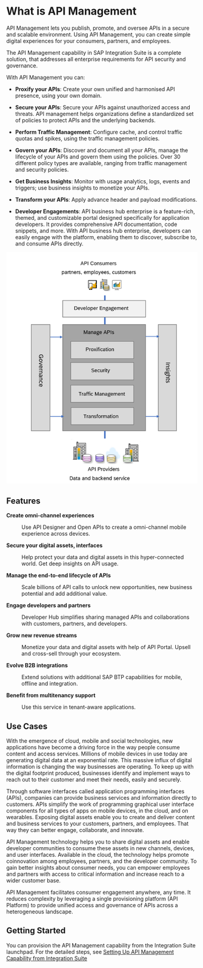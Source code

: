 <!-- loio0aef7634df25497896abf18faac8a1ce -->

# What is API Management

API Management lets you publish, promote, and oversee APIs in a secure and scalable environment. Using API Management, you can create simple digital experiences for your consumers, partners, and employees.

The API Management capability in SAP Integration Suite is a complete solution, that addresses all enterprise requirements for API security and governance.

With API Management you can:

-   **Proxify your APIs**: Create your own unified and harmonised API presence, using your own domain.

-   **Secure your APIs**: Secure your APIs against unauthorized access and threats. API management helps organizations define a standardized set of policies to protect APIs and the underlying backends.

-   **Perform Traffic Management**: Configure cache, and control traffic quotas and spikes, using the traffic management policies.

-   **Govern your APIs**: Discover and document all your APIs, manage the lifecycle of your APIs and govern them using the policies. Over 30 different policy types are available, ranging from traffic management and security policies.

-   **Get Business Insights**: Monitor with usage analytics, logs, events and triggers; use business insights to monetize your APIs.

-   **Transform your APIs**: Apply advance header and payload modifications.

-   **Developer Engagements**: API business hub enterprise is a feature-rich, themed, and customizable portal designed specifically for application developers. It provides comprehensive API documentation, code snippets, and more. With API business hub enterprise, developers can easily engage with the platform, enabling them to discover, subscribe to, and consume APIs directly.


![](images/WhatsAPIMBlock_e136868.png)



<a name="loio0aef7634df25497896abf18faac8a1ce__section_hvq_1p3_nzb"/>

## Features


<dl>
<dt><b>

Create omni-channel experiences

</b></dt>
<dd>

Use API Designer and Open APIs to create a omni-channel mobile experience across devices.



</dd><dt><b>

Secure your digital assets, interfaces

</b></dt>
<dd>

Help protect your data and digital assets in this hyper-connected world. Get deep insights on API usage.



</dd><dt><b>

Manage the end-to-end lifecycle of APIs

</b></dt>
<dd>

Scale billions of API calls to unlock new opportunities, new business potential and add additional value.



</dd><dt><b>

Engage developers and partners

</b></dt>
<dd>

Developer Hub simplifies sharing managed APIs and collaborations with customers, partners, and developers.



</dd><dt><b>

Grow new revenue streams

</b></dt>
<dd>

Monetize your data and digital assets with help of API Portal. Upsell and cross-sell through your ecosystem.



</dd><dt><b>

Evolve B2B integrations

</b></dt>
<dd>

Extend solutions with additional SAP BTP capabilities for mobile, offline and integration.



</dd><dt><b>

Benefit from multitenancy support 

</b></dt>
<dd>

Use this service in tenant-aware applications.



</dd>
</dl>



<a name="loio0aef7634df25497896abf18faac8a1ce__section_e1d_gxt_jgb"/>

## Use Cases

With the emergence of cloud, mobile and social technologies, new applications have become a driving force in the way people consume content and access services. Millions of mobile devices in use today are generating digital data at an exponential rate. This massive influx of digital information is changing the way businesses are operating. To keep up with the digital footprint produced, businesses identify and implement ways to reach out to their customer and meet their needs, easily and securely.

Through software interfaces called application programming interfaces \(APIs\), companies can provide business services and information directly to customers. APIs simplify the work of programming graphical user interface components for all types of apps on mobile devices, in the cloud, and on wearables. Exposing digital assets enable you to create and deliver content and business services to your customers, partners, and employees. That way they can better engage, collaborate, and innovate.

API Management technology helps you to share digital assets and enable developer communities to consume these assets in new channels, devices, and user interfaces. Available in the cloud, the technology helps promote coinnovation among employees, partners, and the developer community. To gain better insights about consumer needs, you can empower employees and partners with access to critical information and increase reach to a wider customer base.

API Management facilitates consumer engagement anywhere, any time. It reduces complexity by leveraging a single provisioning platform \(API Platform\) to provide unified access and governance of APIs across a heterogeneous landscape.



<a name="loio0aef7634df25497896abf18faac8a1ce__section_q5k_rh3_nzb"/>

## Getting Started

You can provision the API Management capability from the Integration Suite launchpad. For the detailed steps, see [Setting Up API Management Capability from Integration Suite](https://help.sap.com/docs/sap-api-management/sap-api-management/setting-up-api-management-capability-from-integration-suite?q=certain%20countries&version=Cloud)


